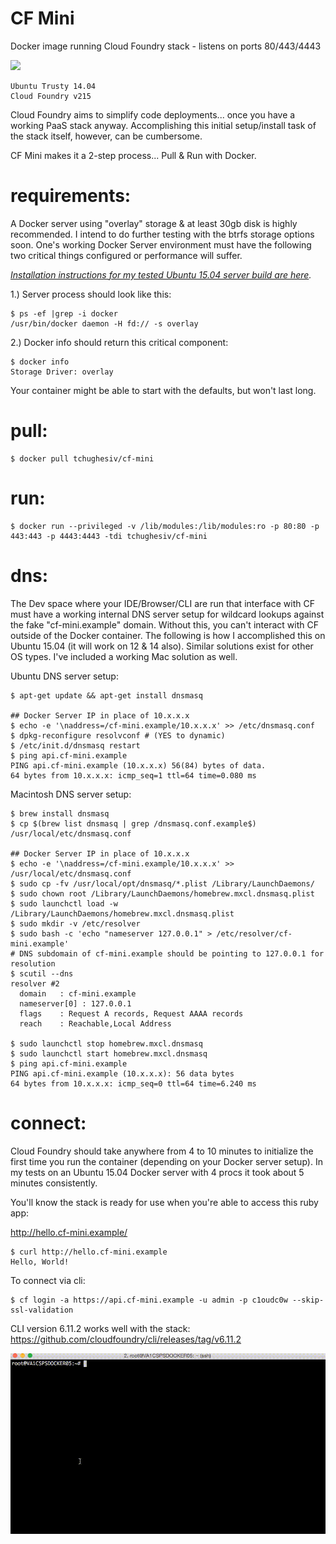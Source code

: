 # CF Mini
Docker image running Cloud Foundry stack - listens on ports 80/443/4443

[![](https://badge.imagelayers.io/tchughesiv/cf-mini.svg)](https://imagelayers.io/?images=tchughesiv/cf-mini:latest 'Get your own badge on imagelayers.io')

    Ubuntu Trusty 14.04
    Cloud Foundry v215

Cloud Foundry aims to simplify code deployments... once you have a working PaaS stack anyway. Accomplishing this initial setup/install task of the stack itself, however, can be cumbersome.

CF Mini makes it a 2-step process... Pull & Run with Docker.

# requirements:

A Docker server using "overlay" storage & at least 30gb disk is highly recommended. I intend to do further testing with the btrfs storage options soon. One's working Docker Server environment must have the following two critical things configured or performance will suffer.
  
  *[Installation instructions for my tested Ubuntu 15.04 server build are here](https://github.com/tchughesiv/cf-mini/blob/master/ubuntu15_04.md).*

  1.) Server process should look like this:

    $ ps -ef |grep -i docker
    /usr/bin/docker daemon -H fd:// -s overlay

  2.) Docker info should return this critical component:

    $ docker info
    Storage Driver: overlay

  Your container might be able to start with the defaults, but won't last long.

# pull:

    $ docker pull tchughesiv/cf-mini

# run:

    $ docker run --privileged -v /lib/modules:/lib/modules:ro -p 80:80 -p 443:443 -p 4443:4443 -tdi tchughesiv/cf-mini

# dns:

  The Dev space where your IDE/Browser/CLI are run that interface with CF must have a working internal DNS server setup for wildcard lookups against the fake "cf-mini.example" domain. Without this, you can't interact with CF outside of the Docker container.  The following is how I accomplished this on Ubuntu 15.04 (it will work on 12 & 14 also).  Similar solutions exist for other OS types. I've included a working Mac solution as well.

Ubuntu DNS server setup:

    $ apt-get update && apt-get install dnsmasq

    ## Docker Server IP in place of 10.x.x.x
    $ echo -e '\naddress=/cf-mini.example/10.x.x.x' >> /etc/dnsmasq.conf
    $ dpkg-reconfigure resolvconf # (YES to dynamic)
    $ /etc/init.d/dnsmasq restart
    $ ping api.cf-mini.example
    PING api.cf-mini.example (10.x.x.x) 56(84) bytes of data.
    64 bytes from 10.x.x.x: icmp_seq=1 ttl=64 time=0.080 ms

Macintosh DNS server setup:

    $ brew install dnsmasq
    $ cp $(brew list dnsmasq | grep /dnsmasq.conf.example$) /usr/local/etc/dnsmasq.conf

    ## Docker Server IP in place of 10.x.x.x
    $ echo -e '\naddress=/cf-mini.example/10.x.x.x' >> /usr/local/etc/dnsmasq.conf
    $ sudo cp -fv /usr/local/opt/dnsmasq/*.plist /Library/LaunchDaemons/
    $ sudo chown root /Library/LaunchDaemons/homebrew.mxcl.dnsmasq.plist
    $ sudo launchctl load -w /Library/LaunchDaemons/homebrew.mxcl.dnsmasq.plist
    $ sudo mkdir -v /etc/resolver
    $ sudo bash -c 'echo "nameserver 127.0.0.1" > /etc/resolver/cf-mini.example'
    # DNS subdomain of cf-mini.example should be pointing to 127.0.0.1 for resolution
    $ scutil --dns
    resolver #2
      domain   : cf-mini.example
      nameserver[0] : 127.0.0.1
      flags    : Request A records, Request AAAA records
      reach    : Reachable,Local Address

    $ sudo launchctl stop homebrew.mxcl.dnsmasq
    $ sudo launchctl start homebrew.mxcl.dnsmasq
    $ ping api.cf-mini.example
    PING api.cf-mini.example (10.x.x.x): 56 data bytes
    64 bytes from 10.x.x.x: icmp_seq=0 ttl=64 time=6.240 ms

# connect:

Cloud Foundry should take anywhere from 4 to 10 minutes to initialize the first time you run the container (depending on your Docker server setup).  In my tests on an Ubuntu 15.04 Docker server with 4 procs it took about 5 minutes consistently.

  You'll know the stack is ready for use when you're able to access this ruby app:

  <http://hello.cf-mini.example/>

    $ curl http://hello.cf-mini.example
    Hello, World!

To connect via cli:

    $ cf login -a https://api.cf-mini.example -u admin -p c1oudc0w --skip-ssl-validation

CLI version 6.11.2 works well with the stack:	<https://github.com/cloudfoundry/cli/releases/tag/v6.11.2>

![gif not loading](https://raw.githubusercontent.com/tchughesiv/images/master/cfmini.gif "CF-Mini Demo")

